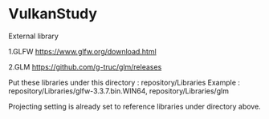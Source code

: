 # VulkanStudy

External library

1.GLFW
https://www.glfw.org/download.html

2.GLM
https://github.com/g-truc/glm/releases

Put these libraries under this directory : repository/Libraries
Example : repository/Libraries/glfw-3.3.7.bin.WIN64, repository/Libraries/glm

Projecting setting is already set to reference libraries under directory above.
